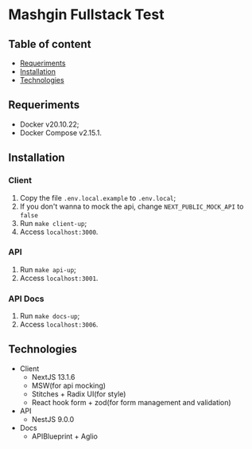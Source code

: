 # Mashgin Fullstack Test

## Table of content

- [Requeriments](#requeriments)
- [Installation](#installation)
- [Technologies](#technologies)

## Requeriments

- Docker v20.10.22;
- Docker Compose v2.15.1.

## Installation

### Client

1. Copy the file `.env.local.example` to `.env.local`;
1. If you don't wanna to mock the api, change `NEXT_PUBLIC_MOCK_API` to `false`
1. Run `make client-up`;
2. Access `localhost:3000`.

### API

1. Run `make api-up`;
2. Access `localhost:3001`.

### API Docs

1. Run `make docs-up`;
2. Access `localhost:3006`.

## Technologies

- Client
  - NextJS 13.1.6
  - MSW(for api mocking)
  - Stitches + Radix UI(for style)
  - React hook form + zod(for form management and validation)
- API
  - NestJS 9.0.0
- Docs
  - APIBlueprint + Aglio
